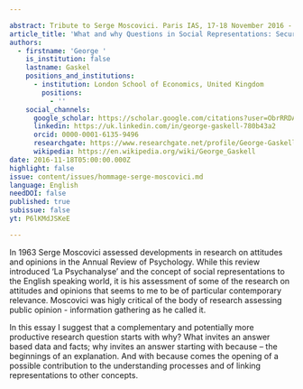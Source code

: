 ```yaml
---

abstract: Tribute to Serge Moscovici. Paris IAS, 17-18 November 2016 - Session 7
article_title: 'What and why Questions in Social Representations: Securing Moscovici’s Legacy'
authors:
  - firstname: 'George '
    is_institution: false
    lastname: Gaskel
    positions_and_institutions:
      - institution: London School of Economics, United Kingdom
        positions:
          - ''
    social_channels:
      google_scholar: https://scholar.google.com/citations?user=ObrRRDAAAAAJ&hl=en
      linkedin: https://uk.linkedin.com/in/george-gaskell-780b43a2
      orcid: 0000-0001-6135-9496
      researchgate: https://www.researchgate.net/profile/George-Gaskell
      wikipedia: https://en.wikipedia.org/wiki/George_Gaskell
date: 2016-11-18T05:00:00.000Z
highlight: false
issue: content/issues/hommage-serge-moscovici.md
language: English
needDOI: false
published: true
subissue: false
yt: P6lKMdJSKeE

---
```


In 1963 Serge Moscovici assessed developments in research on attitudes and opinions in the Annual Review of Psychology.  While this review introduced ‘La Psychanalyse’ and the concept of social representations to the English speaking world, it is his assessment of some of the research on attitudes and opinions that seems to me to be of particular contemporary relevance.  Moscovici was higly critical of the body of research assessing public opinion - information gathering as he called it.

In this essay I suggest that a complementary and potentially more productive research question starts with why?   What invites an answer based data and facts; why invites an answer starting with because – the beginnings of an explanation.  And with because comes the opening of a possible contribution to the understanding processes and of linking representations to other concepts.

<Youtube yt="P6lKMdJSKeE" caption="What and why questions in social representations securing Moscovici s legacy"></Youtube>
